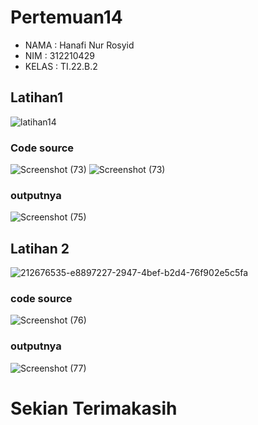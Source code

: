 # Pertemuan14

- NAMA  : Hanafi Nur Rosyid
- NIM   : 312210429 
- KELAS : TI.22.B.2

## Latihan1
![latihan14](https://user-images.githubusercontent.com/115903342/212723910-72b71b49-f25b-4057-8edf-57f09c7da6f3.PNG)

### Code source

![Screenshot (73)](https://user-images.githubusercontent.com/115903342/212727561-5873ee03-df78-476f-8d29-7bf71ea40342.png)
![Screenshot (73)](https://user-images.githubusercontent.com/115903342/212727561-5873ee03-df78-476f-8d29-7bf71ea40342.png)

### outputnya

![Screenshot (75)](https://user-images.githubusercontent.com/115903342/212734626-7aebc870-b990-4e4a-8651-2a71fd4e97e1.png)

## Latihan 2

![212676535-e8897227-2947-4bef-b2d4-76f902e5c5fa](https://user-images.githubusercontent.com/115903342/212735165-7fb22904-c9e9-43d6-b708-c8e2dd13ea54.PNG)

### code source

![Screenshot (76)](https://user-images.githubusercontent.com/115903342/212739837-62a049e4-3e65-48df-952b-41206ffcec24.png)

### outputnya

![Screenshot (77)](https://user-images.githubusercontent.com/115903342/212740275-1d21ae0b-7551-440b-b7a5-3fce873c7713.png)

# Sekian Terimakasih
